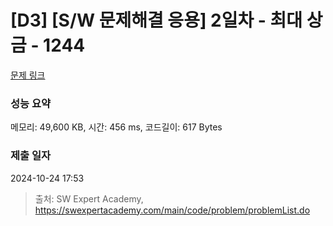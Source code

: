 # [D3] [S/W 문제해결 응용] 2일차 - 최대 상금 - 1244 

[문제 링크](https://swexpertacademy.com/main/code/problem/problemDetail.do?contestProbId=AV15Khn6AN0CFAYD) 

### 성능 요약

메모리: 49,600 KB, 시간: 456 ms, 코드길이: 617 Bytes

### 제출 일자

2024-10-24 17:53



> 출처: SW Expert Academy, https://swexpertacademy.com/main/code/problem/problemList.do